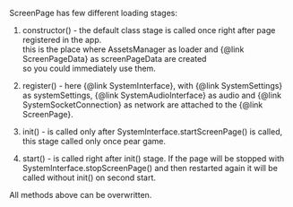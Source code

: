 ScreenPage has few different loading stages:

1. constructor() - the default class stage is called once right after page registered in the app. \
    this is the place where AssetsManager as loader and {@link ScreenPageData} as screenPageData are created\
    so you could immediately use them.

2. register() - here {@link SystemInterface}, with {@link SystemSettings} as systemSettings, {@link SystemAudioInterface} as audio and {@link SystemSocketConnection} as network are attached to the {@link ScreenPage}.

3. init() - is called only after SystemInterface.startScreenPage() is called, this stage called only once pear game.

4. start() - is called right after init() stage. If the page will be stopped with SystemInterface.stopScreenPage() and then restarted again it will be called without init() on second start.

All methods above can be overwritten.